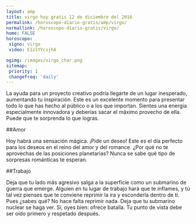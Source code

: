 ```yaml
---
layout: amp
title: virgo hoy gratis 12 de diciembre del 2016 
permalink: /horoscopo-diario-gratis/amp/virgo/
normallink: /horoscopo-diario-gratis/virgo/
home: FALSE
horoscopo:
 signo: virgo
 video: E1z1YYcsjhA

ogimg: /images/virgo_char.png
sitemap:
 priority: 1
 changefreq: 'daily'
---
```



La ayuda para un proyecto creativo podría llegarte de un lugar inesperado, aumentando tu inspiración. Este es un excelente momento para presentar todo lo que has hecho al público o a los que importan. Sientes una energía especialmente innovadora y deberías sacar el máximo provecho de ella. Puede que te sorprenda lo que logras.

##Amor

Hoy habrá una sensación mágica. ¡Pide un deseo! Este es el día perfecto para los deseos en el reino del amor y del romance. ¿Por qué no te aprovechas de las posiciones planetarias? Nunca se sabe qué tipo de sorpresas románticas te esperan.

##Trabajo

Deja que tu lado más agresivo salga a la superficie como un submarino de guerra que emerge. Alguien en tu lugar de trabajo hará que te inflames, y tú tal vez pienses que te conviene reprimir la ira y esconderla dentro de ti. Pues ¿sabes qué? No hace falta reprimir nada. Deja que tu submarino nuclear se haga ver. Sí, oyes bien: ofrece batalla. Tu punto de vista debe ser oído primero y respetado después.